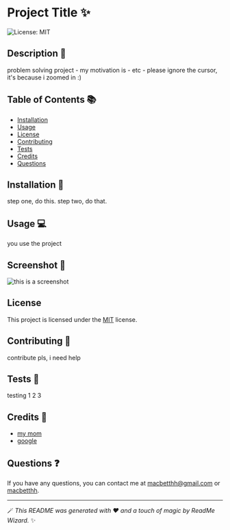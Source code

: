 # Project Title ✨

![License: MIT](https://img.shields.io/badge/License-MIT-yellow.svg)

## Description 📝
problem solving project - my motivation is - etc - please ignore the cursor, it's because i zoomed in :) 

## Table of Contents 📚
- [Installation](#installation)
- [Usage](#usage)
- [License](#license)
- [Contributing](#contributing)
- [Tests](#tests)
- [Credits](#credits)
- [Questions](#questions)

## Installation 🔧
step one, do this. step two, do that. 

## Usage 💻
you use the project

## Screenshot 📸
![this is a screenshot](url.png)


## License
This project is licensed under the [MIT](https://opensource.org/licenses/MIT) license.

## Contributing 🤝
contribute pls, i need help

## Tests 🧪
testing 1 2 3

## Credits 🌟
- [my mom](google.com)
- [google](google.com)

## Questions ❓
If you have any questions, you can contact me at [macbetthh@gmail.com](mailto:macbetthh@gmail.com) or [macbetthh](https://github.com/macbetthh).

---

🪄 _This README was generated with ❤️ and a touch of magic by ReadMe Wizard._ ✨
